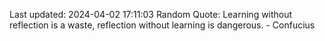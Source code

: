Last updated: 2024-04-02 17:11:03
Random Quote: Learning without reflection is a waste, reflection without learning is dangerous. - Confucius